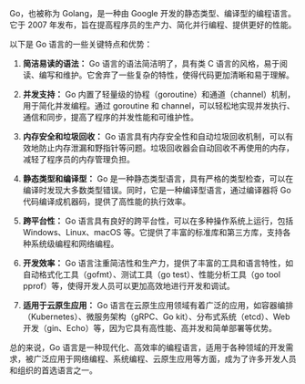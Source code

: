Go，也被称为 Golang，是一种由 Google 开发的静态类型、编译型的编程语言。它于 2007 年发布，旨在提高程序员的生产力、简化并行编程、提供更好的性能。

以下是 Go 语言的一些关键特点和优势：

1. **简洁易读的语法：** Go 语言的语法简洁明了，具有类 C 语言的风格，易于阅读、编写和维护。它舍弃了一些复杂的特性，使得代码更加清晰和易于理解。

2. **并发支持：** Go 内置了轻量级的协程（goroutine）和通道（channel）机制，用于简化并发编程。通过 goroutine 和 channel，可以轻松地实现并发执行、通信和同步，提高了程序的并发性能和可维护性。

3. **内存安全和垃圾回收：** Go 语言具有内存安全性和自动垃圾回收机制，可以有效地防止内存泄漏和野指针等问题。垃圾回收器会自动回收不再使用的内存，减轻了程序员的内存管理负担。

4. **静态类型和编译型：** Go 是一种静态类型语言，具有严格的类型检查，可以在编译时发现大多数类型错误。同时，它是一种编译型语言，通过编译器将 Go 代码编译成机器码，提供了高性能的执行效率。

5. **跨平台性：** Go 语言具有良好的跨平台性，可以在多种操作系统上运行，包括 Windows、Linux、macOS 等。它提供了丰富的标准库和第三方库，支持各种系统级编程和网络编程。

6. **开发效率：** Go 语言注重简洁性和生产力，提供了丰富的工具和语言特性，如自动格式化工具（gofmt）、测试工具（go test）、性能分析工具（go tool pprof）等，使得开发人员可以更加高效地进行开发和调试。

7. **适用于云原生应用：** Go 语言在云原生应用领域有着广泛的应用，如容器编排（Kubernetes）、微服务架构（gRPC、Go kit）、分布式系统（etcd）、Web 开发（gin、Echo）等，因为它具有高性能、高并发和简单部署等优势。

总的来说，Go 语言是一种现代化、高效率的编程语言，适用于各种领域的开发需求，被广泛应用于网络编程、系统编程、云原生应用等方面，成为了许多开发人员和组织的首选语言之一。